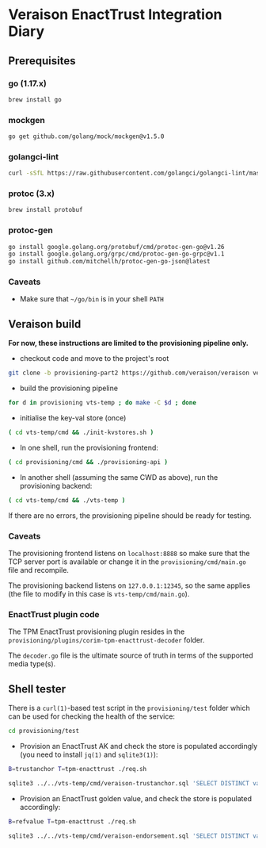 # Veraison EnactTrust Integration Diary

## Prerequisites

### go (1.17.x)

```sh
brew install go
```

### mockgen

```sh
go get github.com/golang/mock/mockgen@v1.5.0
```

### golangci-lint

```sh
curl -sSfL https://raw.githubusercontent.com/golangci/golangci-lint/master/install.sh | sh -s -- -b $(go env GOPATH)/bin v1.43.0
```

### protoc (3.x)

```sh
brew install protobuf
```

### protoc-gen

```sh
go install google.golang.org/protobuf/cmd/protoc-gen-go@v1.26
go install google.golang.org/grpc/cmd/protoc-gen-go-grpc@v1.1
go install github.com/mitchellh/protoc-gen-go-json@latest
```

### Caveats

* Make sure that `~/go/bin` is in your shell `PATH`

## Veraison build

**For now, these instructions are limited to the provisioning pipeline only.**

* checkout code and move to the project's root

```sh
git clone -b provisioning-part2 https://github.com/veraison/veraison veraison-integration-test && cd $_
```

* build the provisioning pipeline

```sh
for d in provisioning vts-temp ; do make -C $d ; done
```

* initialise the key-val store (once)

```sh
( cd vts-temp/cmd && ./init-kvstores.sh )
```

* In one shell, run the provisioning frontend:

```sh
( cd provisioning/cmd && ./provisioning-api )
```

* In another shell (assuming the same CWD as above), run the provisioning backend:

```sh
( cd vts-temp/cmd && ./vts-temp )
```

If there are no errors, the provisioning pipeline should be ready for testing.

### Caveats

The provisioning frontend listens on `localhost:8888` so make sure that the TCP server port is available or change it in the `provisioning/cmd/main.go` file and recompile.

The provisioning backend listens on `127.0.0.1:12345`, so the same applies (the file to modify in this case is `vts-temp/cmd/main.go`).

### EnactTrust plugin code

The TPM EnactTrust provisioning plugin resides in the `provisioning/plugins/corim-tpm-enacttrust-decoder` folder.

The `decoder.go` file is the ultimate source of truth in terms of the supported media type(s).

## Shell tester

There is a `curl(1)`-based test script in the `provisioning/test` folder which can be used for checking the health of the service:

```sh
cd provisioning/test
```

* Provision an EnactTrust AK and check the store is populated accordingly (you need to install `jq(1)` and `sqlite3(1)`):

```sh
B=trustanchor T=tpm-enacttrust ./req.sh
```

```sh
sqlite3 ../../vts-temp/cmd/veraison-trustanchor.sql 'SELECT DISTINCT val FROM trustanchor'  | jq .
```

* Provision an EnactTrust golden value, and check the store is populated accordingly:

```sh
B=refvalue T=tpm-enacttrust ./req.sh
```

```sh
sqlite3 ../../vts-temp/cmd/veraison-endorsement.sql 'SELECT DISTINCT val FROM endorsement'  | jq .
```
